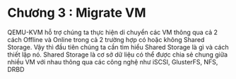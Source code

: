 # Chương 3 : Migrate VM

QEMU-KVM hỗ trợ chúng ta thực hiện di chuyển các VM thông qua cả 2 cách Offline và Online trong cả 2 trường hợp có hoặc không Shared Storage. Vậy thì đầu tiên chúng ta cần tìm hiểu Shared Storage là gì và cách thiết lập nó.
Shared Storage là cơ sở dữ liệu có thể được chia sẻ chung giữa nhiều VM với nhau thông qua các công nghệ như iSCSI, GlusterFS, NFS, DRBD